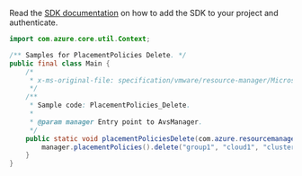Read the [SDK documentation](https://github.com/Azure/azure-sdk-for-java/blob/azure-resourcemanager-avs_1.0.0-beta.3/sdk/avs/azure-resourcemanager-avs/README.md) on how to add the SDK to your project and authenticate.

```java
import com.azure.core.util.Context;

/** Samples for PlacementPolicies Delete. */
public final class Main {
    /*
     * x-ms-original-file: specification/vmware/resource-manager/Microsoft.AVS/stable/2021-12-01/examples/PlacementPolicies_Delete.json
     */
    /**
     * Sample code: PlacementPolicies_Delete.
     *
     * @param manager Entry point to AvsManager.
     */
    public static void placementPoliciesDelete(com.azure.resourcemanager.avs.AvsManager manager) {
        manager.placementPolicies().delete("group1", "cloud1", "cluster1", "policy1", Context.NONE);
    }
}
```
